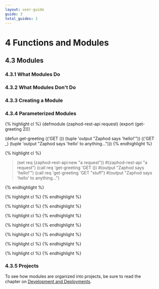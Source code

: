 ```yaml
---
layout: user-guide
guide: 3
total_guides: 3
---
```

# 4 Functions and Modules

## 4.3 Modules

### 4.3.1 What Modules Do

### 4.3.2 What Modules Don't Do

### 4.3.3 Creating a Module

### 4.3.4 Parameterized Modules

{% highlight cl %}
(defmodule (zaphod-rest-api request)
  (export (get-greeting 2)))

(defun get-greeting
  (('GET ())
   (tuple 'output "Zaphod says 'hello!'"))
  (('GET _)
   (tuple 'output "Zaphod says 'hello' to anything...")))
{% endhighlight %}

{% highlight cl %}
> (set req (zaphod-rest-api:new "a request"))
#(zaphod-rest-api "a request")
> (call req 'get-greeting 'GET ())
#(output "Zaphod says 'hello!'")
> (call req 'get-greeting 'GET "stuff")
#(output "Zaphod says 'hello' to anything...")
>
{% endhighlight %}

{% highlight cl %}
{% endhighlight %}

{% highlight cl %}
{% endhighlight %}

{% highlight cl %}
{% endhighlight %}

{% highlight cl %}
{% endhighlight %}

{% highlight cl %}
{% endhighlight %}

{% highlight cl %}
{% endhighlight %}

{% highlight cl %}
{% endhighlight %}

### 4.3.5 Projects

To see how modules are organized into projects, be sure to read the chapter on
<a href="/user-guide/devops/1.html">Development and Deployments</a>.
